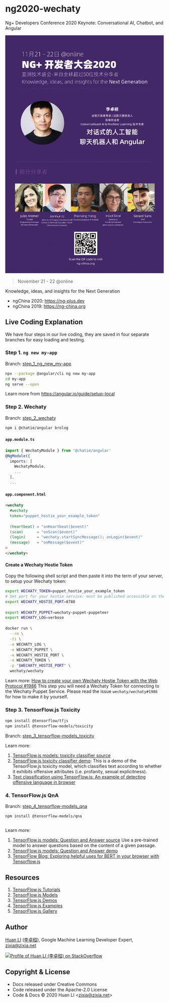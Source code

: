# ng2020-wechaty

Ng+ Developers Conference 2020 Keynote: Conversational AI, Chatbot, and Angular

[![Huan Ng+ Developers Conference 2020 Keynote: Conversational AI, Chatbot, and Angular](docs/images/ng2020-huan-keynote.webp)](https://ng-plus.dev/#/topics)

> November 21 - 22 @online

Knowledge, ideas, and insights for the Next Generation

- ngChina 2020: <https://ng-plus.dev>
- ngChina 2019: <https://ng-china.org>

## Live Coding Explanation

We have four steps in our live coding, they are saved in four separate branches for easy loading and testing.

### Step 1. `ng new my-app`

Branch: [step_1_ng_new_my-app](https://github.com/huan/ng2020-wechaty/tree/step_1_ng_new_my-app)

```sh
npx --package @angular/cli ng new my-app
cd my-app
ng serve --open
```

Learn more from <https://angular.io/guide/setup-local>

### Step 2. Wechaty

Branch: [step_2_wechaty](https://github.com/huan/ng2020-wechaty/tree/step_2_wechaty)

```sh
npm i @chatie/angular brolog
```

#### `app.module.ts`

```ts
import { WechatyModule } from '@chatie/angular'
@NgModule({
  imports: [
    WechatyModule,
    ...
  ],
  ...
```

#### `app.component.html`

```html
<wechaty
  #wechaty
  token="puppet_hostie_your_example_token"

  (heartbeat) = "onHeartbeat($event)"
  (scan)      = "onScan($event)"
  (login)     = "wechaty.startSyncMessage(); onLogin($event)"
  (message)   = "onMessage($event)"
>
</wechaty>
```

#### Create a Wechaty Hostie Token

Copy the following shell script and then paste it into the term of your server, to setup your Wechaty token:

```sh
export WECHATY_TOKEN=puppet_hostie_your_example_token
# Set port for your hostie service: must be published accessible on the internet
export WECHATY_HOSTIE_PORT=8788

export WECHATY_PUPPET=wechaty-puppet-puppeteer
export WECHATY_LOG=verbose

docker run \
  --rm \
  -ti \
  -e WECHATY_LOG \
  -e WECHATY_PUPPET \
  -e WECHATY_HOSTIE_PORT \
  -e WECHATY_TOKEN \
  -p "$WECHATY_HOSTIE_PORT" \
  wechaty/wechaty
```

Learn more: [How to create your own Wechaty Hostie Token with the Web Protocol #1986](https://github.com/wechaty/wechaty/issues/1986) This step you will need a Wechaty Token for connecting to the Wechaty Puppet Service. Please read the issue `wechaty/wechaty#1986` for how to make it by yourself.

### Step 3. TensorFlow.js Toxicity

```sh
npm install @tensorflow/tfjs
npm install @tensorflow-models/toxicity
```

Branch: [step_3_tensorflow-models_toxicity](https://github.com/huan/ng2020-wechaty/tree/step_3_tensorflow-models_toxicity)

Learn more:

1. [TensorFlow.js models: toxicity classifier source](https://github.com/tensorflow/tfjs-models/tree/master/toxicity)
1. [TensorFlow.js toxicity classifier demo](https://storage.googleapis.com/tfjs-models/demos/toxicity/index.html): This is a demo of the TensorFlow.js toxicity model, which classifies text according to whether it exhibits offensive attributes (i.e. profanity, sexual explicitness).
1. [Text classification using TensorFlow.js: An example of detecting offensive language in browser](https://medium.com/tensorflow/text-classification-using-tensorflow-js-an-example-of-detecting-offensive-language-in-browser-e2b94e3565ce)

### 4. TensorFlow.js QnA

Branch: [step_4_tensorflow-models_qna](https://github.com/huan/ng2020-wechaty/tree/step_4_tensorflow-models_qna)

```sh
npm install @tensorflow-models/qna
```

```ts

```

Learn more:

1. [TensorFlow.js models: Question and Answer source](https://github.com/tensorflow/tfjs-models/tree/master/qna) Use a pre-trained model to answer questions based on the content of a given passage.
1. [TensorFlow.js models: Question and Answer demo](https://storage.googleapis.com/tfjs-models/demos/mobilebert-qna/index.html)
1. [TensorFlow Blog: Exploring helpful uses for BERT in your browser with Tensorflow.js](https://blog.tensorflow.org/2020/03/exploring-helpful-uses-for-bert-in-your-browser-tensorflow-js.html)

## Resources

1. [TensorFlow.js Tutorials](https://www.tensorflow.org/js/tutorials)
1. [TensorFlow.js Models](https://www.tensorflow.org/js/models)
1. [TensorFlow.js Demos](https://www.tensorflow.org/js/demos)
1. [TensorFlow.js Examples](https://github.com/tensorflow/tfjs-examples/)
1. [TensorFlow.js Gallery](https://github.com/tensorflow/tfjs/blob/master/GALLERY.md)

## Author

[Huan LI](https://github.com/huan) ([李卓桓](http://linkedin.com/in/zixia)), Google Machine Learning Developer Expert, zixia@zixia.net

[![Profile of Huan LI (李卓桓) on StackOverflow](https://stackexchange.com/users/flair/265499.png)](https://stackexchange.com/users/265499)

## Copyright & License

- Docs released under Creative Commons
- Code released under the Apache-2.0 License
- Code & Docs © 2020 Huan LI \<zixia@zixia.net\>
